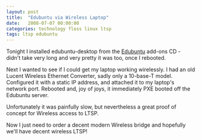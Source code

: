 ```yaml
---
layout: post
title:  "Edubuntu via Wireless Laptop"
date:   2008-07-07 00:00:00
categories: technology floss linux ltsp
tags: ltsp edubuntu
---
```


Tonight I installed edubuntu-desktop from the [Edubuntu] add-ons CD - didn't take very long and very pretty it was too, once I rebooted.

Next I wanted to see if I could get my laptop working wirelessly.  I had an old Lucent Wireless Ethernet Converter, sadly only a 10-base-T model.  Configured it with a static IP address, and attached it to my laptop's network port.  Rebooted and, joy of joys, it immediately PXE booted off the Edubuntu server.

Unfortunately it was painfully slow, but nevertheless a great proof of concept for Wireless access to LTSP.

Now I just need to order a decent modern Wireless bridge and hopefully we'll have decent wireless LTSP!

[edubuntu]: https://www.edubuntu.org
